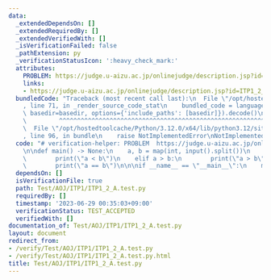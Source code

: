 ```yaml
---
data:
  _extendedDependsOn: []
  _extendedRequiredBy: []
  _extendedVerifiedWith: []
  _isVerificationFailed: false
  _pathExtension: py
  _verificationStatusIcon: ':heavy_check_mark:'
  attributes:
    PROBLEM: https://judge.u-aizu.ac.jp/onlinejudge/description.jsp?id=ITP1_2_A&lang=ja
    links:
    - https://judge.u-aizu.ac.jp/onlinejudge/description.jsp?id=ITP1_2_A&lang=ja
  bundledCode: "Traceback (most recent call last):\n  File \"/opt/hostedtoolcache/Python/3.12.0/x64/lib/python3.12/site-packages/onlinejudge_verify/documentation/build.py\"\
    , line 71, in _render_source_code_stat\n    bundled_code = language.bundle(stat.path,\
    \ basedir=basedir, options={'include_paths': [basedir]}).decode()\n          \
    \         ^^^^^^^^^^^^^^^^^^^^^^^^^^^^^^^^^^^^^^^^^^^^^^^^^^^^^^^^^^^^^^^^^^^^^^^^^^^^^^^^^\n\
    \  File \"/opt/hostedtoolcache/Python/3.12.0/x64/lib/python3.12/site-packages/onlinejudge_verify/languages/python.py\"\
    , line 96, in bundle\n    raise NotImplementedError\nNotImplementedError\n"
  code: "# verification-helper: PROBLEM  https://judge.u-aizu.ac.jp/onlinejudge/description.jsp?id=ITP1_2_A&lang=ja\n\
    \n\ndef main() -> None:\n    a, b = map(int, input().split())\n    if a < b:\n\
    \        print(\"a < b\")\n    elif a > b:\n        print(\"a > b\")\n    else:\n\
    \        print(\"a == b\")\n\n\nif __name__ == \"__main__\":\n    main()"
  dependsOn: []
  isVerificationFile: true
  path: Test/AOJ/ITP1/ITP1_2_A.test.py
  requiredBy: []
  timestamp: '2023-06-29 00:35:03+09:00'
  verificationStatus: TEST_ACCEPTED
  verifiedWith: []
documentation_of: Test/AOJ/ITP1/ITP1_2_A.test.py
layout: document
redirect_from:
- /verify/Test/AOJ/ITP1/ITP1_2_A.test.py
- /verify/Test/AOJ/ITP1/ITP1_2_A.test.py.html
title: Test/AOJ/ITP1/ITP1_2_A.test.py
---
```

